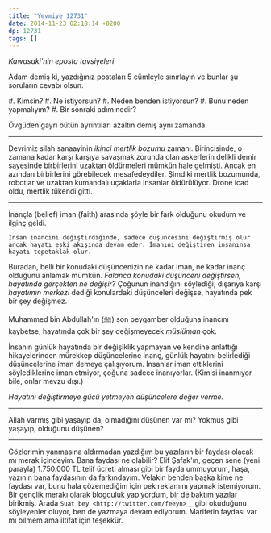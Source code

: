 ```yaml
---
title: "Yevmiye 12731"
date: 2014-11-23 02:18:14 +0200
dp: 12731
tags: []
---
```


*Kawasaki'nin eposta tavsiyeleri*

Adam demiş ki, yazdığınız postaları 5 cümleyle sınırlayın ve bunlar şu
soruların cevabı olsun.

#. Kimsin?
#. Ne istiyorsun?
#. Neden benden istiyorsun?
#. Bunu neden yapmalıyım?
#. Bir sonraki adım nedir?

Övgüden gayrı bütün ayrıntıları azaltın demiş aynı zamanda.

--------------

Devrimiz silah sanaayinin *ikinci mertlik bozumu* zamanı. Birincisinde,
o zamana kadar karşı karşıya savaşmak zorunda olan askerlerin delikli
demir sayesinde birbirlerini uzaktan öldürmeleri mümkün hale gelmişti.
Ancak en azından birbirlerini görebilecek mesafedeydiler. Şimdiki
mertlik bozumunda, robotlar ve uzaktan kumandalı uçaklarla insanlar
öldürülüyor. Drone icad oldu, mertlik tükendi gitti.

--------------

İnançla (belief) iman (faith) arasında şöyle bir fark olduğunu okudum ve
ilginç geldi.

    İnsan inancını değiştirdiğinde, sadece düşüncesini değiştirmiş olur
    ancak hayatı eski akışında devam eder. İmanını değiştiren insanınsa
    hayatı tepetaklak olur.

Buradan, belli bir konudaki düşüncenizin ne kadar iman, ne kadar inanç
olduğunu anlamak mümkün. *Falanca konudaki düşünceni değiştirsen,
hayatında gerçekten ne değişir?* Çoğunun inandığını söylediği, dışarıya
karşı *hayatımın merkezi* dediği konulardaki düşünceleri değişse,
hayatında pek bir şey değişmez.

Muhammed bin Abdullah'ın (ﷺ) son peygamber olduğuna inancını kaybetse,
hayatında çok bir şey değişmeyecek *müslüman* çok.

İnsanın günlük hayatında bir değişiklik yapmayan ve kendine anlattığı
hikayelerinden mürekkep düşüncelerine inanç, günlük hayatını belirlediği
düşüncelerine iman demeye çalışıyorum. İnsanlar iman ettiklerini
söylediklerine iman etmiyor, çoğuna sadece inanıyorlar. (Kimisi
inanmıyor bile, onlar mevzu dışı.)

*Hayatını değiştirmeye gücü yetmeyen düşüncelere değer verme.*

--------------

Allah varmış gibi yaşayıp da, olmadığını düşünen var mı? Yokmuş gibi
yaşayıp, olduğunu düşünen?

--------------

Gözlerimin yanmasına aldırmadan yazdığım bu yazıların bir faydası olacak
mı merak içindeyim. Bana faydası ne olabilir? Elif Şafak'ın, geçen sene
(yeni parayla) 1.750.000 TL telif ücreti alması gibi bir fayda
ummuyorum, haşa, yazının bana faydasının da farkındayım. Velakin benden
başka kime ne faydası var, bunu hala çözemediğim için pek reklamını
yapmak istemiyorum. Bir gençlik merakı olarak blogculuk yapıyordum, bir
de baktım yazılar birikmiş. Arada `Suat
bey <http://twitter.com/feeyn>`__ gibi okuduğunu söyleyenler oluyor, ben
de yazmaya devam ediyorum. Marifetin faydası var mı bilmem ama iltifat
için teşekkür.

